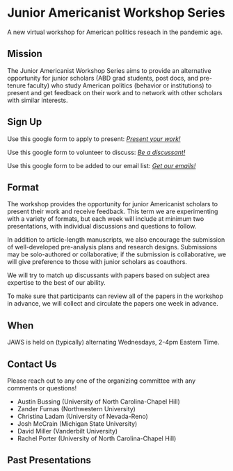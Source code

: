 # Junior Americanist Workshop Series
A new virtual workshop for American politics reseach in the pandemic age.

## Mission
The Junior Americanist Workshop Series aims to provide an alternative opportunity for junior scholars (ABD grad students, post docs, and pre-tenure faculty) who study American politics (behavior or institutions) to present and get feedback on their work and to network with other scholars with similar interests.

## Sign Up
Use this google form to apply to present: [*Present your work!*](https://docs.google.com/forms/d/e/1FAIpQLSdlfkxFPh8F7UNxT4dBLXTnV14jedj8_a37IDLE7A3OWpRuaw/viewform)

Use this google form to volunteer to discuss: [*Be a discussant!*](https://docs.google.com/forms/d/e/1FAIpQLSdlfkxFPh8F7UNxT4dBLXTnV14jedj8_a37IDLE7A3OWpRuaw/viewform)

Use this google form to be added to our email list: [*Get our emails!*](https://docs.google.com/forms/d/e/1FAIpQLSc8Cvzg0jP9PknteLTqjnTz6H9Cmtz1Q8PGOrDxa_IZQ5xd_Q/viewform)

## Format
The workshop provides the opportunity for junior Americanist scholars to present their work and receive feedback. This term we are experimenting with a variety of formats, but each week will include at minimum two presentations, with individual discussions and questions to follow.

In addition to article-length manuscripts, we also encourage the submission of well-developed pre-analysis plans and research designs.  Submissions may be solo-authored or collaborative; if the submission is collaborative, we will give preference to those with junior scholars as coauthors.

We will try to match up discussants with papers based on subject area expertise to the best of our ability.

To make sure that participants can review all of the papers in the workshop in advance, we will collect and circulate the papers one week in advance.


## When
JAWS is held on (typically) alternating Wednesdays, 2-4pm Eastern Time.




## Contact Us
Please reach out to any one of the organizing committee with any comments or questions!

- Austin Bussing (University of North Carolina-Chapel Hill)
- Zander Furnas (Northwestern University)
- Christina Ladam (University of Nevada-Reno)
- Josh McCrain (Michigan State University)
- David Miller (Vanderbilt University)
- Rachel Porter (University of North Carolina-Chapel Hill)

## Past Presentations 




